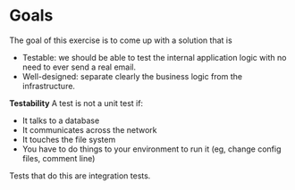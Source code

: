 # Goals

The goal of this exercise is to come up with a solution that is

- Testable: we should be able to test the internal application logic with no need to ever send a real email.
- Well-designed: separate clearly the business logic from the infrastructure.

**Testability**
A test is not a unit test if:

- It talks to a database
- It communicates across the network
- It touches the file system
- You have to do things to your environment to run it (eg, change config files, comment line)

Tests that do this are integration tests.